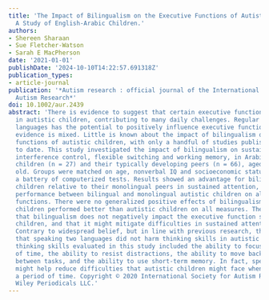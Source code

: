 ```yaml
---
title: 'The Impact of Bilingualism on the Executive Functions of Autistic Children:
  A Study of English-Arabic Children.'
authors:
- Shereen Sharaan
- Sue Fletcher-Watson
- Sarah E MacPherson
date: '2021-01-01'
publishDate: '2024-10-10T14:22:57.691318Z'
publication_types:
- article-journal
publication: '*Autism research : official journal of the International Society for
  Autism Research*'
doi: 10.1002/aur.2439
abstract: 'There is evidence to suggest that certain executive functions are impaired
  in autistic children, contributing to many daily challenges. Regular use of two
  languages has the potential to positively influence executive functions, though
  evidence is mixed. Little is known about the impact of bilingualism on the executive
  functions of autistic children, with only a handful of studies published worldwide
  to date. This study investigated the impact of bilingualism on sustained attention,
  interference control, flexible switching and working memory, in Arabic-English autistic
  children (n = 27) and their typically developing peers (n = 66), aged 5-12 years
  old. Groups were matched on age, nonverbal IQ and socioeconomic status, and completed
  a battery of computerized tests. Results showed an advantage for bilingual autistic
  children relative to their monolingual peers in sustained attention, and equivalent
  performance between bilingual and monolingual autistic children on all other executive
  functions. There were no generalized positive effects of bilingualism, and typically-developing
  children performed better than autistic children on all measures. The findings indicate
  that bilingualism does not negatively impact the executive function skills of autistic
  children, and that it might mitigate difficulties in sustained attention. LAY SUMMARY:
  Contrary to widespread belief, but in line with previous research, this study showed
  that speaking two languages did not harm thinking skills in autistic children. The
  thinking skills evaluated in this study included the ability to focus over a period
  of time, the ability to resist distractions, the ability to move back and forth
  between tasks, and the ability to use short-term memory. In fact, speaking two languages
  might help reduce difficulties that autistic children might face when focusing over
  a period of time. Copyright © 2020 International Society for Autism Research and
  Wiley Periodicals LLC.'
---
```

